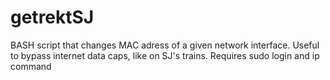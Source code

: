 # getrektSJ
BASH script that changes MAC adress of a given network interface. Useful to bypass internet data caps, like on SJ's trains.
Requires sudo login and ip command

